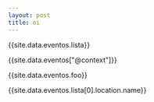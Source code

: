 ```yaml
---
layout: post
title: oi
---
```


{{site.data.eventos.lista}}

{{site.data.eventos["@context"]}}

{{site.data.eventos.foo}}

{{site.data.eventos.lista[0].location.name}}
